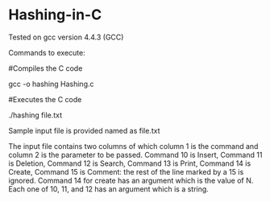 # Hashing-in-C

Tested on gcc version 4.4.3 (GCC)

Commands to execute:

#Compiles the  C code

gcc -o hashing Hashing.c

#Executes the C code

./hashing file.txt

Sample input file is provided named as file.txt

The input file contains two columns of which column 1 is the command and column 2 is the parameter to be passed.
Command 10 is Insert, Command 11 is Deletion, Command 12 is Search, Command 13 is Print, Command 14 is Create, Command 15
is Comment: the rest of the line marked by a 15 is ignored.
Command 14 for create has an argument which is the value of N. Each one of 10, 11, and 12 has an argument which is a string.

